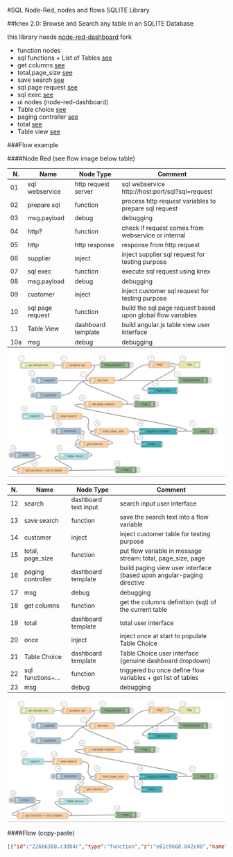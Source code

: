 #SQL Node-Red, nodes and flows SQLITE Library

##knex 2.0: Browse and Search any table in an SQLITE Database

this library needs [node-red-dashboard](https://github.com/gbrault/node-red-dashboard) fork

* function nodes
 * sql functions + List of Tables [see](https://github.com/gbrault/gistfiles/blob/master/lib/SQL/sql%20functions%20-%20List%20of%20Tables.md)
 * get columns [see](https://github.com/gbrault/gistfiles/blob/master/lib/SQL/get%20columns.md)
 * total,page_size [see](https://github.com/gbrault/gistfiles/blob/master/lib/SQL/total%2Cpage_size.md)
 * save search [see](https://github.com/gbrault/gistfiles/blob/master/lib/SQL/save%20search.md)
 * sql page request [see](https://github.com/gbrault/gistfiles/blob/master/lib/SQL/sql%20page%20request.md)
 * sql exec [see](https://github.com/gbrault/gistfiles/blob/master/lib/SQL/sql%20exec.md)
* ui nodes (node-red-dashboard)
 * Table choice [see](https://github.com/gbrault/gistfiles/blob/master/lib/SQL/Table%20choice.md)
 * paging controller [see](https://github.com/gbrault/gistfiles/blob/master/lib/SQL/paging%20controller.md)
 * total [see](https://github.com/gbrault/gistfiles/blob/master/lib/SQL/total.md)
 * Table view [see]()
 
###Flow example

####Node Red (see flow image below table)

| N.  | Name              | Node Type            | Comment                                                                 |
| --- | ----------------- | -------------------- | ----------------------------------------------------------------------- |
|  01 | sql webservice    | http request server  | sql webservice http://host:port/sql?sql=request                         |
|  02 | prepare sql       | function             | process http request variables to prepare sql request                   |
|  03 | msg.payload       | debug                | debugging                                                               |
|  04 | http?             | function             | check if request comes from webservice or internal                      |
|  05 | http              | http response        | response from http request                                              |
|  06 | supplier          | inject               | inject supplier sql request for testing purpose                         |
|  07 | sql exec          | function             | execute sql request using knex                                          |
|  08 | msg.payload       | debug                | debugging                                                               |
|  09 | customer          | inject               | inject customer sql request for testing purpose                         |
|  10 | sql page request  | function             | build the sql page request based upon global flow variables             |
|  11 | Table View        | dashboard template   | build angular.js table view user interface                              |
| 10a | msg               | debug                | debugging                                                               |

![alt_tag](https://raw.githubusercontent.com/gbrault/gistfiles/13e5dfd892fa8e0930948830aecee9b33a8397a5/lib/SQL/Sqlite%20Table%20Browse%20and%20Search.png)

| N.  | Name              | Node Type            | Comment                                                                 |
| --- | ----------------- | -------------------- | ----------------------------------------------------------------------- |
|  12 | search            | dashboard text input | search input user interface                                             |
|  13 | save search       | function             | save the search text into a flow variable                               |
|  14 | customer          | inject               | inject customer table for testing purpose                               |
|  15 | total, page_size  | function             | put flow variable in message stream: total, page_size, page             |
|  16 | paging controller | dashboard template   | build paging view user interface (based upon angular-paging directive   |
|  17 | msg               | debug                | debugging                                                               |
|  18 | get columns       | function             | get the columns definition (sql) of the current table                   |
|  19 | total             | dashboard template   | total user interface                                                    |
|  20 | once              | inject               | inject once at start to populate Table Choice                           |
|  21 | Table Choice      | dashboard template   | Table Choice user interface (genuine dashboard dropdown)                |
|  22 | sql functions+... | function             | triggered bu once define flow variables + get list of tables            |
| 23 | msg               | debug                | debugging                                                               |

![alt_tag](https://raw.githubusercontent.com/gbrault/gistfiles/13e5dfd892fa8e0930948830aecee9b33a8397a5/lib/SQL/Sqlite%20Table%20Browse%20and%20Search.png)

####Flow (copy-paste)
```json
[{"id":"226b6388.c3db4c","type":"function","z":"e81c960d.042c08","name":"sql exec","func":"var statements = msg.payload.split(\";\");\nflow.set('responses',[]);\nflow.set('statements',statements);\nflow.set('count',0);\nflow.set('exec', function(){\n    context.global.knex.raw(flow.get('statements')[flow.get('count')]).then(\n\t    function(resp){\n\t        var responses = flow.get('responses');\n\t        responses.push(resp);\n\t        flow.set('count',flow.get('count')+1);\n\t        if(flow.get('count')>=flow.get('statements').length){\n\t            msg.payload = JSON.stringify(responses);\n\t            msg.headers = {\n                     'Content-type' : 'application/json'\n                };\n\t            node.send(msg);\n\t        } else {\n\t            flow.get('exec')();\n\t        }\n\t    }\n    );\n} );\nflow.get('exec')();\nreturn null;","outputs":1,"noerr":0,"x":469,"y":159,"wires":[["ce9475a6.52c3d8","c6d5f352.65145"]]},{"id":"3faa0dfa.2ea942","type":"inject","z":"e81c960d.042c08","name":"supplier","topic":"test","payload":"select rowid, * from supplier order by rowid limit 5 offset 0","payloadType":"str","repeat":"","crontab":"","once":false,"x":207,"y":159,"wires":[["226b6388.c3db4c"]]},{"id":"ce9475a6.52c3d8","type":"debug","z":"e81c960d.042c08","name":"","active":false,"console":"false","complete":"false","x":900,"y":158,"wires":[]},{"id":"2ddc2fc4.66e7c","type":"http in","z":"e81c960d.042c08","name":"sql webservice","url":"/sql","method":"get","swaggerDoc":"","x":162,"y":87,"wires":[["af57b8ac.28b538"]]},{"id":"af57b8ac.28b538","type":"function","z":"e81c960d.042c08","name":"prepare sql","func":"if(msg.payload.sql!==undefined){\n    msg.topic=\"http\";\n    msg.payload=msg.payload.sql;\n    return msg;\n}\nreturn null;","outputs":1,"noerr":0,"x":348,"y":87,"wires":[["226b6388.c3db4c","60bb5e5.a4da4a"]]},{"id":"ab52403d.51d42","type":"http response","z":"e81c960d.042c08","name":"","x":883,"y":85,"wires":[]},{"id":"60bb5e5.a4da4a","type":"debug","z":"e81c960d.042c08","name":"","active":false,"console":"false","complete":"payload","x":530,"y":86,"wires":[]},{"id":"c6d5f352.65145","type":"function","z":"e81c960d.042c08","name":"http?","func":"if(msg.topic===\"http\"){\n    return [msg,null];\n}\nelse{\n    msg.search = flow.get('sql').search || \"\";\n    return [null,msg];\n}","outputs":"2","noerr":0,"x":739,"y":85,"wires":[["ab52403d.51d42"],["ebe312d9.60d79"]]},{"id":"ebe312d9.60d79","type":"ui_template","z":"e81c960d.042c08","group":"1b831892.e67a07","name":"Table View","order":4,"width":"0","height":"0","format":"<table>\n<tr>\n  <th ng-repeat=\"(key,value) in table[0]\">{{key}}</th>\n</tr>\n<tbody ng-repeat=\"row in table\">\n<tr ng-if=\"$even\">\n  <td ng-repeat=\"(key,value) in row\" ng-bind-html=\"decorate(value)\"></td>\n</tr>\n<tr ng-if=\"$odd\">\n  <td style=\"background-color:#f1f1f1\" ng-repeat=\"(key,value) in row\" ng-bind-html=\"decorate(value)\"></td>\n</tr>\n</tbody> \n</table>\n<style>\ntable, td  {\n  border: 1px solid grey;\n  border-collapse: collapse;\n  padding: 5px;\n}\n.highlighted { background: yellow }\n</style>\n<script>\n(function(scope) {\n    // debugger;\n    scope.table=[];\n    scope.search=\"\";\n    scope.$watch('msg', function (newValue, oldValue, scope) {\n            scope.table=JSON.parse(scope.msg.payload)[0];\n            scope.search = scope.msg.search;\n    });\n    scope.decorate = function(value){\n        // debugger;\n        var tmp=\"\";\n        if ((scope.search)  && (($.type(value) === \"string\")))\n            tmp = value.replace(  new RegExp('('+scope.search+')', 'gi'),\n                                    '<span class=\"highlighted\">$1</span>');\n        else\n            tmp = value;\n        if (tmp.length==0) return value; else return tmp;\n    };\n})(scope);    \n</script>","storeOutMessages":true,"fwdInMessages":true,"x":755,"y":207,"wires":[[]]},{"id":"379b67fa.22f238","type":"inject","z":"e81c960d.042c08","name":"customer","topic":"test","payload":"select rowid, * from customer order by rowid limit 5 offset 0","payloadType":"str","repeat":"","crontab":"","once":false,"x":215,"y":229,"wires":[["226b6388.c3db4c"]]},{"id":"c32ae8f2.ab9748","type":"ui_template","z":"e81c960d.042c08","group":"1b831892.e67a07","name":"paging controller","order":5,"width":0,"height":0,"format":"<div paging page=\"page\" page-size=\"page_size\" total=\"total\" paging-action=\"paging(page, pageSize, total)\">\n</div>\n<script>\n(function(scope) {\n    scope.total=0;\n    scope.page_size=0;\n    scope.page=0;\n    scope.$watch('msg', function (newValue, oldValue, scope) {\n        // debugger;\n        if(scope.msg!==undefined){\n            scope.total=scope.msg.total;\n            scope.page_size=scope.msg.page_size;\n            scope.page=scope.msg.page;\n        }\n            \n    });\n    scope.paging=function(page,pageSize,total){\n        // debugger;\n        scope.msg.page=page;\n        scope.msg.page_size=pageSize;\n        scope.send(scope.msg);\n    };\n})(scope); \n</script>","storeOutMessages":true,"fwdInMessages":true,"x":735,"y":399,"wires":[["bfa92b69.0fb078","81998703.eea268"]]},{"id":"ac46feba.89eca","type":"function","z":"e81c960d.042c08","name":"total, page_size","func":"context.global.knex.raw(flow.get('sql').qtotal).then(\n\t    function(resp){\n\t        // console.log(resp[0].count);\n\t        msg.total=resp[0].count;\n\t        flow.get('sql').total=resp[0].count;\n\t        msg.page_size=flow.get('sql').page_size;\n\t        msg.page=flow.get('sql').page;\n\t        node.send(msg);\n\t    });\nreturn null;","outputs":1,"noerr":0,"x":514,"y":399,"wires":[["c32ae8f2.ab9748","e3cf3c63.fd3cf"]]},{"id":"81998703.eea268","type":"function","z":"e81c960d.042c08","name":"sql page request","func":"flow.get('sql').page=msg.page;\nflow.get('sql').page_size=msg.page_size;\nmsg.payload=flow.get('sql').qpage;\nreturn msg;","outputs":1,"noerr":0,"x":474,"y":271,"wires":[["226b6388.c3db4c","b680954.c1ef968"]]},{"id":"aa3e785.4f40988","type":"inject","z":"e81c960d.042c08","name":"","topic":"","payload":"customer","payloadType":"str","repeat":"","crontab":"","once":false,"x":311,"y":398,"wires":[["ab5a26ee.990b28"]]},{"id":"bfa92b69.0fb078","type":"debug","z":"e81c960d.042c08","name":"","active":false,"console":"false","complete":"true","x":947,"y":398,"wires":[]},{"id":"2185d632.97e08a","type":"ui_dropdown","z":"e81c960d.042c08","name":"Table choice","label":"","group":"1b831892.e67a07","order":2,"width":"5","height":"1","passthru":true,"options":[{"label":"","value":"","type":"str"}],"payload":"","topic":"","x":334,"y":517,"wires":[["ab5a26ee.990b28"]]},{"id":"7e015f6b.5ba1d","type":"inject","z":"e81c960d.042c08","name":"once","topic":"","payload":"","payloadType":"date","repeat":"","crontab":"","once":true,"x":103,"y":511,"wires":[["c541ae3e.28cb9"]]},{"id":"138b457a.a7a34b","type":"debug","z":"e81c960d.042c08","name":"","active":false,"console":"false","complete":"true","x":582,"y":581,"wires":[]},{"id":"c541ae3e.28cb9","type":"function","z":"e81c960d.042c08","name":"sql functions + List of tables","func":"flow.set('sql',{\n    get table() { return flow.get('table');},\n    set table(t) { flow.set('table',\"'\"+t+\"'\");},\n    get qtotal(){ return 'select Count(*) as count from '+flow.get('table')+ flow.get('sql').whereorall;},\n    get total() { return flow.get('total');},\n    set total(t) {flow.set('total',t);},\n    get page_size() {return flow.get('page_size');},\n    set page_size(s) {flow.set('page_size',s);}, \n    get page() { return flow.get('page');},\n    set page(p) {flow.set('page',p);},\n    get qpage(){ return \"select rowid, * from  \"+\n                        flow.get('table')+flow.get('sql').whereorall+\" order by rowid limit \"+\n                        flow.get('page_size')+\" offset \"+flow.get('page_size')*(flow.get('page')-1);},\n    get search() {return flow.get('search');},\n    set search(s) {flow.set('search',s);},\n    set columns(c) {flow.set('columns',c);},\n    get columns() { return flow.get('columns');},\n    get whereorall() {\n        var where = \"\";\n        var search = flow.get('search');\n        if((search!==undefined)&&(search!==null)&&(search.length>0)){\n            var columns = flow.get('columns');\n            if((columns!==undefined)&&(columns!==null)&&(columns.length>0)){\n                where = \" where \";\n                for(var i=0; i< columns.length; i++){\n                    where = where + columns[i].name+ \" like '%\"+flow.get('search')+\"%'\"; \n                    if (i<columns.length-1){\n                        where = where + \" or \";\n                    }\n                }\n            }\n        }\n        return where;\n    }\n});\n/* set the page_size */\nflow.get('sql').page_size=5;\nflow.get('sql').page=1;\n/* get a list of table backend dependent */\ncontext.global.knex.raw('select * from sqlite_master').then(\n\t    function(resp){\n\t        msg.options=[];\n\t        for(var i=0; i<resp.length;i++){\n\t            if(resp[i].type==='table')\n\t                msg.options.push(resp[i].name);\n\t        }\n\t        msg.options=msg.options.sort();\n\t        msg.payload=msg.options[0];\n\t        flow.get('sql').table=msg.options[0];\n\t        node.send(msg);\n\t    }\n);\nreturn null;","outputs":1,"noerr":0,"x":188,"y":584,"wires":[["2185d632.97e08a","138b457a.a7a34b"]]},{"id":"91710930.712198","type":"ui_text_input","z":"e81c960d.042c08","name":"","label":"search","group":"1b831892.e67a07","order":3,"width":"6","height":"1","passthru":true,"mode":"text","delay":300,"topic":"","x":142,"y":328,"wires":[["9ec88988.209e98"]]},{"id":"ab5a26ee.990b28","type":"function","z":"e81c960d.042c08","name":"get columns","func":"flow.get('sql').table=msg.payload;\n/* get a list of associated columns  backend dependent*/\ncontext.global.knex.raw('pragma table_info('+flow.get('sql').table+')').then(\n    function(resp){\n        flow.get('sql').columns=resp;\n        // console.log(resp);\n        node.send(msg);\n    }\n);\nreturn null;","outputs":1,"noerr":0,"x":428,"y":460,"wires":[["ac46feba.89eca"]]},{"id":"b680954.c1ef968","type":"debug","z":"e81c960d.042c08","name":"","active":false,"console":"false","complete":"true","x":671,"y":271,"wires":[]},{"id":"9ec88988.209e98","type":"function","z":"e81c960d.042c08","name":"save search","func":"flow.get('sql').search=msg.payload;\nflow.get('sql').page=0;\nreturn msg;","outputs":1,"noerr":0,"x":304,"y":328,"wires":[["ac46feba.89eca"]]},{"id":"e3cf3c63.fd3cf","type":"ui_template","z":"e81c960d.042c08","group":"1b831892.e67a07","name":"total","order":1,"width":"1","height":"1","format":"<small>&nbsp;</small>\n<small>{{msg.total}}</small>","storeOutMessages":true,"fwdInMessages":true,"x":704,"y":460,"wires":[[]]},{"id":"1b831892.e67a07","type":"ui_group","z":"","name":"Table Browser 2","tab":"4782f281.167f9c","order":1,"disp":true,"width":"27"},{"id":"4782f281.167f9c","type":"ui_tab","z":"","name":"SQL 2.0","icon":"dashboard","order":1}]
```
